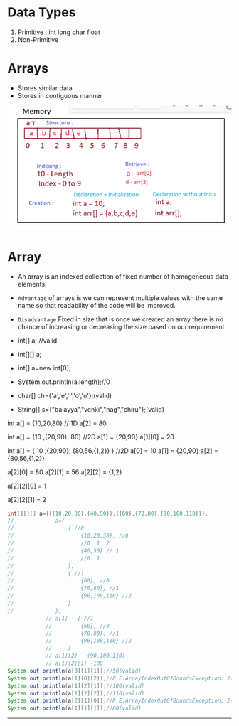 # Data Types 
1. Primitive : int long char float
2. Non-Primitive 

# Arrays
* Stores similar data
* Stores in contiguous manner

![](2023-08-03-21-44-45.png)

# Array
* An array is an indexed collection of fixed number of homogeneous data elements.
* `Advantage` of arrays is we can represent multiple values with the same name so that readability of the code will be improved. 
* `Disadvantage` Fixed in size that is once we created an array there is no chance of increasing or decreasing the size based on our requirement.
* int[] a; //valid 
* int[][] a; 

* int[] a=new int[0]; 
* System.out.println(a.length);//0

* char[] ch={'a','e','i','o','u'};(valid) 
* String[] s={"balayya","venki","nag","chiru"};(valid)


int a[] = {10,20,80} // 1D
a[2] = 80

int a[] = {10 ,{20,90}, 80} //2D
a[1] = {20,90}
a[1][0] = 20

int a[] = {  10 ,{20,90}, {80,56,{1,2}} } //2D
a[0] = 10
a[1] = {20,90}
a[2] = {80,56,{1,2}}

a[2][0] = 80
a[2][1] = 56
a[2][2] = {1,2}

a[2][2][0] = 1

a[2][2][1] = 2



```java
int[][][] a={{{10,20,30},{40,50}},{{60},{70,80},{90,100,110}}};
//             a={
//                 { //0
//                     {10,20,30}, //0
//                     //0  1  2 
//                     {40,50} // 1
//                     //0  1
//                 },
//                 { //1
//                     {60}, //0
//                     {70,80}, //1
//                     {90,100,110} //2
//                 }
//             };
            // a[1] - { //1
            //         {60}, //0
            //         {70,80}, //1
            //         {90,100,110} //2
            //     }
            // a[1][2] - {90,100,110}
            // a[1][2][1] -100
System.out.println(a[0][1][1]);//50(valid) 
System.out.println(a[1][0][2]);//R.E:ArrayIndexOutOfBoundsException: 2(invalid)
System.out.println(a[1][2][1]);//100(valid) 
System.out.println(a[1][2][2]);//110(valid) 
System.out.println(a[2][1][0]);//R.E:ArrayIndexOutOfBoundsException: 2(invalid) 
System.out.println(a[1][1][1]);//80(valid)
```
---